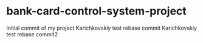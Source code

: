 # bank-card-control-system-project
Initial commit of my project
Karichkovskiy test rebase commit
Karichkovskiy test rebase commit2
